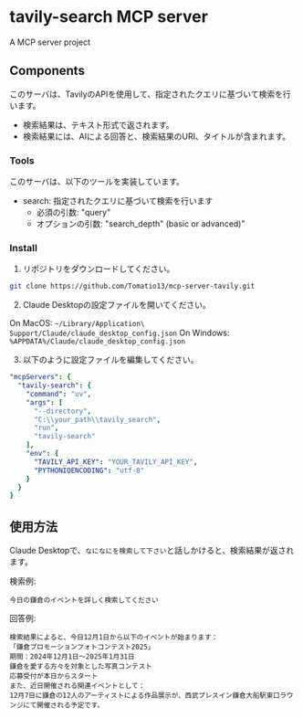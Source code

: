 # tavily-search MCP server

A MCP server project

## Components

このサーバは、TavilyのAPIを使用して、指定されたクエリに基づいて検索を行います。
- 検索結果は、テキスト形式で返されます。
- 検索結果には、AIによる回答と、検索結果のURI、タイトルが含まれます。

### Tools

このサーバは、以下のツールを実装しています。
- search: 指定されたクエリに基づいて検索を行います
  - 必須の引数: "query"
  - オプションの引数: "search_depth" (basic or advanced)"

### Install

1. リポジトリをダウンロードしてください。
```bash
git clone https://github.com/Tomatio13/mcp-server-tavily.git
``` 
2. Claude Desktopの設定ファイルを開いてください。

On MacOS: `~/Library/Application\ Support/Claude/claude_desktop_config.json`
On Windows: `%APPDATA%/Claude/claude_desktop_config.json`

3. 以下のように設定ファイルを編集してください。
  ```yaml
  "mcpServers": {
    "tavily-search": {
      "command": "uv",
      "args": [
        "--directory",
        "C:\\your_path\\tavily_search",
        "run",
        "tavily-search"
      ],
      "env": {
        "TAVILY_API_KEY": "YOUR_TAVILY_API_KEY",
        "PYTHONIOENCODING": "utf-8"
      }
    }
  }
  ```
## 使用方法

Claude Desktopで、`なになにを検索して下さい`と話しかけると、検索結果が返されます。

検索例:
```
今日の鎌倉のイベントを詳しく検索してください
```
回答例:
```
検索結果によると、今日12月1日から以下のイベントが始まります：
「鎌倉プロモーションフォトコンテスト2025」
期間：2024年12月1日～2025年1月31日
鎌倉を愛する方々を対象とした写真コンテスト
応募受付が本日からスタート
また、近日開催される関連イベントとして：
12月7日に鎌倉の12人のアーティストによる作品展示が、西武プレスイン鎌倉大船駅東口ラウンジにて開催される予定です。
```